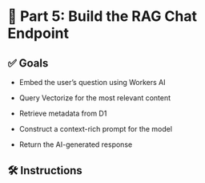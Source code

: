 # 💬 Part 5: Build the RAG Chat Endpoint

## ✅ Goals
- Embed the user’s question using Workers AI

- Query Vectorize for the most relevant content

- Retrieve metadata from D1

- Construct a context-rich prompt for the model

- Return the AI-generated response

## 🛠️ Instructions

